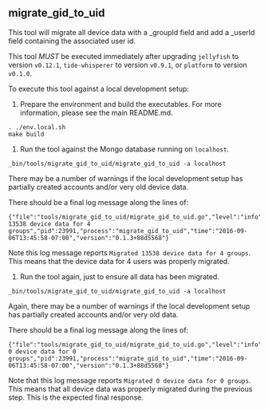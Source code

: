 ## migrate_gid_to_uid

This tool will migrate all device data with a _groupId field and add a _userId field containing the associated user id.

This tool *MUST* be executed immediately after upgrading `jellyfish` to version `v0.12.1`, `tide-whisperer` to version `v0.9.1`, or `platform` to version `v0.1.0`.

To execute this tool against a local development setup:

1. Prepare the environment and build the executables. For more information, please see the main README.md.

  ```
  . ./env.local.sh
  make build
  ```

1. Run the tool against the Mongo database running on `localhost`.

  ```
  _bin/tools/migrate_gid_to_uid/migrate_gid_to_uid -a localhost
  ```

  There may be a number of warnings if the local development setup has partially created accounts and/or very old device data.

  There should be a final log message along the lines of:

  ```
  {"file":"tools/migrate_gid_to_uid/migrate_gid_to_uid.go","level":"info","line":455,"msg":"Migrated 13538 device data for 4 groups","pid":23991,"process":"migrate_gid_to_uid","time":"2016-09-06T13:45:58-07:00","version":"0.1.3+88d5568"}
  ```

  Note this log message reports `Migrated 13538 device data for 4 groups`. This means that the device data for 4 users was properly migrated.

1. Run the tool again, just to ensure all data has been migrated.

  ```
  _bin/tools/migrate_gid_to_uid/migrate_gid_to_uid -a localhost
  ```

  Again, there may be a number of warnings if the local development setup has partially created accounts and/or very old data.

  There should be a final log message along the lines of:

  ```
  {"file":"tools/migrate_gid_to_uid/migrate_gid_to_uid.go","level":"info","line":455,"msg":"Migrated 0 device data for 0 groups","pid":23991,"process":"migrate_gid_to_uid","time":"2016-09-06T13:45:58-07:00","version":"0.1.3+88d5568"}
  ```

  Note that this log message reports `Migrated 0 device data for 0 groups`. This means that all device data was properly migrated during the previous step. This is the expected final response.
